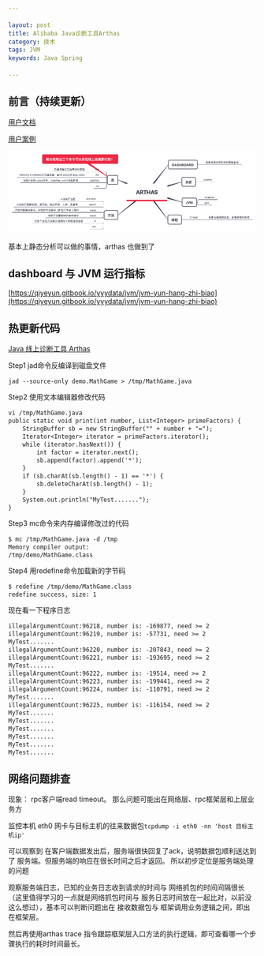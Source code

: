 ```yaml
---

layout: post
title: Alibaba Java诊断工具Arthas
category: 技术
tags: JVM
keywords: Java Spring

---
```


## 前言（持续更新）

[用户文档](https://alibaba.github.io/arthas/index.html)
	
[用户案例](https://github.com/alibaba/arthas/issues?q=label%3Auser-case)


![](/public/upload/java/arthas_xmind.png)

基本上静态分析可以做的事情，arthas 也做到了

## dashboard 与 JVM 运行指标

[https://qiyeyun.gitbook.io/yyydata/jvm/jvm-yun-hang-zhi-biao](https://qiyeyun.gitbook.io/yyydata/jvm/jvm-yun-hang-zhi-biao)

## 热更新代码

[Java 线上诊断工具 Arthas](https://yq.aliyun.com/articles/705435)

Step1 jad命令反编译到磁盘文件

    jad --source-only demo.MathGame > /tmp/MathGame.java

Step2 使用文本编辑器修改代码

    vi /tmp/MathGame.java
    public static void print(int number, List<Integer> primeFactors) {
        StringBuffer sb = new StringBuffer("" + number + "=");
        Iterator<Integer> iterator = primeFactors.iterator();
        while (iterator.hasNext()) {
            int factor = iterator.next();
            sb.append(factor).append('*');
        }
        if (sb.charAt(sb.length() - 1) == '*') {
            sb.deleteCharAt(sb.length() - 1);
        }
        System.out.println("MyTest.......");
    }

Step3 mc命令来内存编译修改过的代码

    $ mc /tmp/MathGame.java -d /tmp
    Memory compiler output:
    /tmp/demo/MathGame.class

Step4 用redefine命令加载新的字节码

    $ redefine /tmp/demo/MathGame.class
    redefine success, size: 1

现在看一下程序日志

    illegalArgumentCount:96218, number is: -169877, need >= 2
    illegalArgumentCount:96219, number is: -57731, need >= 2
    MyTest.......
    illegalArgumentCount:96220, number is: -207843, need >= 2
    illegalArgumentCount:96221, number is: -193695, need >= 2
    MyTest.......
    illegalArgumentCount:96222, number is: -19514, need >= 2
    illegalArgumentCount:96223, number is: -199441, need >= 2
    illegalArgumentCount:96224, number is: -110791, need >= 2
    MyTest.......
    illegalArgumentCount:96225, number is: -116154, need >= 2
    MyTest.......
    MyTest.......
    MyTest.......
    MyTest.......
    MyTest.......
    MyTest.......



## 网络问题排查

现象： rpc客户端read timeout。 那么问题可能出在网络层、rpc框架层和上层业务方


监控本机 eth0 网卡与目标主机的往来数据包`tcpdump -i eth0 -nn 'host 目标主机ip'`

可以观察到 在客户端数据发出后，服务端很快回复了ack，说明数据包顺利送达到了 服务端。但服务端的响应在很长时间之后才返回。 所以初步定位是服务端处理的问题

观察服务端日志，已知的业务日志收到请求的时间与 网络抓包的时间间隔很长（这里值得学习的一点就是网络抓包时间与 服务日志时间放在一起比对，以前没这么想过），基本可以判断问题出在  接收数据包与 框架调用业务逻辑之间，即出在框架层。

然后再使用arthas trace 指令跟踪框架层入口方法的执行逻辑，即可查看哪一个步骤执行的耗时时间最长。